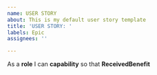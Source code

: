 ```yaml
---
name: USER STORY
about: This is my default user story template
title: 'USER STORY: '
labels: Epic
assignees: ''

---
```


As a **role** I can **capability** so that **ReceivedBenefit**

